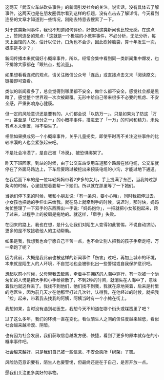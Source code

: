 

这两天「武汉火车站砍头事件」的新闻引发社会的关注。说实话，没有具体去了解事件，这两天也是在朋友圈偶尔看到这样的标题，没有点击去了解详情。今天看到连岳的文章才知道到一些情况，刚刚去特意去搜索了一下。

对于这类新闻事件，我也不知道如何评价，好像对这类新闻也比较无感。在这点上，赞同连岳的观点:「这就是一个极端的小概率事件，不必分析，无法分析，每天上面馆的人次，估计以亿计，口角也不会少，因此砍掉脑袋，算十年发生一次，概率是多少？」

新闻传播本来就偏好小概率事件，所以，经常会集中看到同一类新闻集中爆发，也不排除大家都在「跟热点，抢流量」。

如果想看看连叔的观点，请关注微信公众号「连岳」或直接点击文末「阅读原文」链接即可查看。

类似的新闻看多了，总会觉得到哪里都不安全，做什么都不安全，感觉社会都是黑暗了，感觉整个世界观一次次被颠覆。无形中给自己带来很多不必要的焦虑、不安全感，严重影响身心健康。

但一定的风险意识还是要有的，人们都会说「以防万一」。只是如果为了防这「万一」甚至是「亿万分之一」的小概率事件，搭进去了「一万」的时间和精力，未免有点本末倒置，得不偿失了。

相信如果换成另一个小概率事件，关乎儿童拐卖，即使平时再不关注这些事件的比较冷漠的人也会紧张起来吧。

不是社会冷漠了，是自己被「冷漠」、被恐惧绑架了。

昨天下班回家，到站的时候，由于公交车站专用车道那个路段在修电缆，公交车就停在了外面马路边上，下车后要跨过被挖出来预装电缆的小沟，才能过地下通道。

在我后面下车的是一位年轻妈妈带着2岁多的女儿，手上提满了东西，当我跨过那条沟的时候，心里就想着要帮一下她们。所以就在那里等了一下她们。

当她们停下来的时候，我和小朋友说:「有一条沟，要小心哦」，同时我把伸过去，小女孩也把她的手伸出来给我。就在马上就牵到手的时候，说迟时，那时快，妈妈匆忙整理了一下双手的东西腾出一手说:「妈妈抱你」，一把就把小女孩抱起来，跨了过来，过程手上的披肩是拖地的。就这样，「牵手」失败。

在回来的路上，我也在想，是什么让我们对陌生人变得如此警惕，不说自动求助，更多的是不敢接收他人的主动帮助。

如果是我，我想我也会宁愿自己辛苦一点，也不会让别人把我的孩子手牵走吧，万一牵跑了呢？

因为此前，大概是我此前也被这样的新闻事件「伤害」过吧，再加上城市的环境，本来就是陌生人的人环境，不自觉地也会被驯化出一些警惕或自我保护意识吧。

想起以前小时候，父母带我去赶集，牵着手在拥挤的人潮中穿行，有一次被一个匆匆忙的人愣是把大手和小手给拆散了，不到2秒的时间，就消失在人海中了，意味着我也就这样丢了。我找不到他们，他们找不到我，我就在原地哭着，后来是村里的老医生，因为前几天才在他那里打过几次针，认得我，在他经过的时候，就把我「捡」起来，带着我去找我的阿姨，阿姨当时有一个小摊在街上。

我想如果，当时没有遇到老医生，我想今天不知道在哪个街头或煤窑里了吧？

过了这么多年，我们的环境一直在变化，看似陌生人之间的信任度越来越低，看似社会越来越冷漠、阴暗。

也有因为社会发展，我们获取信息越发方便、快捷，看到了更多的原本就存在的小概率事件吧。

社会越来越好，只是我们自己被一些信息、不安全感所「绑架」了罢。

风险防范意识要有，陌生人也要警惕，但最终还是在于自己，是否开放一点。

愿我们关注更多美好的事物。



